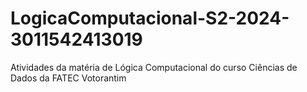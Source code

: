 # LogicaComputacional-S2-2024-3011542413019
Atividades da matéria de Lógica Computacional do curso Ciências de Dados da FATEC Votorantim
